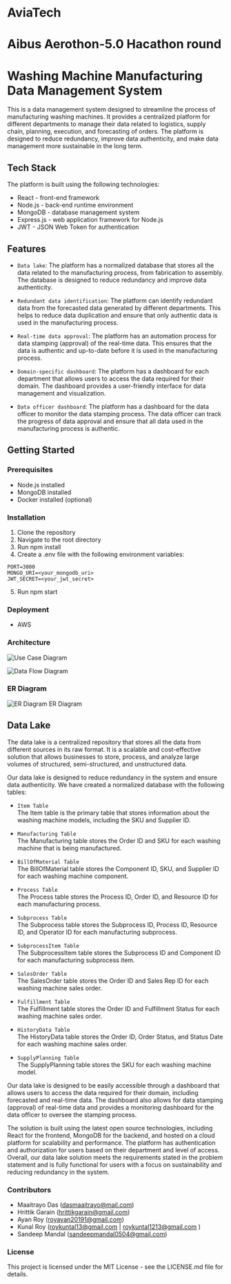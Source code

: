 # AviaTech
# Aibus Aerothon-5.0 Hacathon round
# Washing Machine Manufacturing Data Management System
This is a data management system designed to streamline the process of manufacturing washing machines. It provides a centralized platform for different departments to manage their data related to logistics, supply chain, planning, execution, and forecasting of orders. The platform is designed to reduce redundancy, improve data authenticity, and make data management more sustainable in the long term.

## Tech Stack
The platform is built using the following technologies:

- React - front-end framework
- Node.js - back-end runtime environment
- MongoDB - database management system
- Express.js - web application framework for Node.js
- JWT - JSON Web Token for authentication

## Features
- `Data lake`: The platform has a normalized database that stores all the data related to the manufacturing process, from fabrication to assembly. The database is designed to reduce redundancy and improve data authenticity.

- `Redundant data identification`: The platform can identify redundant data from the forecasted data generated by different departments. This helps to reduce data duplication and ensure that only authentic data is used in the manufacturing process.

- `Real-time data approval`: The platform has an automation process for data stamping (approval) of the real-time data. This ensures that the data is authentic and up-to-date before it is used in the manufacturing process.

- `Domain-specific dashboard`: The platform has a dashboard for each department that allows users to access the data required for their domain. The dashboard provides a user-friendly interface for data management and visualization.

- `Data officer dashboard`: The platform has a dashboard for the data officer to monitor the data stamping process. The data officer can track the progress of data approval and ensure that all data used in the manufacturing process is authentic.

## Getting Started
### Prerequisites
- Node.js installed
- MongoDB installed
- Docker installed (optional)

### Installation
1. Clone the repository
2. Navigate to the root directory
3. Run npm install
4. Create a .env file with the following environment variables:
```
PORT=3000
MONGO_URI=<your_mongodb_uri>
JWT_SECRET=<your_jwt_secret>
```
5. Run npm start

### Deployment
- AWS

### Architecture
![Use Case Diagram](Diagram/useCaseDiagram.png)

![Data Flow Diagram](Diagram/DataFlowDiagram.png)

### ER Diagram
![ER Diagram](Diagram/ER_diagram_page-0001.jpg)
ER Diagram

## Data Lake
The data lake is a centralized repository that stores all the data from different sources in its raw format. It is a scalable and cost-effective solution that allows businesses to store, process, and analyze large volumes of structured, semi-structured, and unstructured data.

Our data lake is designed to reduce redundancy in the system and ensure data authenticity. We have created a normalized database with the following tables:

- `Item Table`\
The Item table is the primary table that stores information about the washing machine models, including the SKU and Supplier ID.

- `Manufacturing Table`\
The Manufacturing table stores the Order ID and SKU for each washing machine that is being manufactured.

- `BillOfMaterial Table`\
The BillOfMaterial table stores the Component ID, SKU, and Supplier ID for each washing machine component.

- `Process Table`\
The Process table stores the Process ID, Order ID, and Resource ID for each manufacturing process.

- `Subprocess Table`\
The Subprocess table stores the Subprocess ID, Process ID, Resource ID, and Operator ID for each manufacturing subprocess.

- `SubprocessItem Table`\
The SubprocessItem table stores the Subprocess ID and Component ID for each manufacturing subprocess item.

- `SalesOrder Table`\
The SalesOrder table stores the Order ID and Sales Rep ID for each washing machine sales order.

- `Fulfillment Table`\
The Fulfillment table stores the Order ID and Fulfillment Status for each washing machine sales order.

- `HistoryData Table`\
The HistoryData table stores the Order ID, Order Status, and Status Date for each washing machine sales order.

- `SupplyPlanning Table`\
The SupplyPlanning table stores the SKU for each washing machine model.

Our data lake is designed to be easily accessible through a dashboard that allows users to access the data required for their domain, including forecasted and real-time data. The dashboard also allows for data stamping (approval) of real-time data and provides a monitoring dashboard for the data officer to oversee the stamping process.

The solution is built using the latest open source technologies, including React for the frontend, MongoDB for the backend, and hosted on a cloud platform for scalability and performance. The platform has authentication and authorization for users based on their department and level of access. Overall, our data lake solution meets the requirements stated in the problem statement and is fully functional for users with a focus on sustainability and reducing redundancy in the system.

### Contributors
- Maaitrayo Das (dasmaaitrayo@mail.com)
- Hrittik Garain (hrittikgarain@gmail.com)
- Ayan Roy (royayan20191@gmail.com)
- Kunal Roy (roykuntal13@gmail.com | roykuntal1213@gmail.com )
- Sandeep Mandal (sandeepmandal0504@gmail.com)

### License
This project is licensed under the MIT License - see the LICENSE.md file for details.






